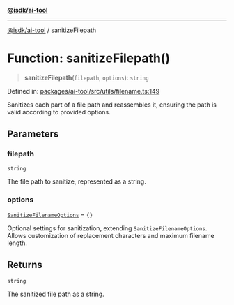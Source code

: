 [**@isdk/ai-tool**](../README.md)

***

[@isdk/ai-tool](../globals.md) / sanitizeFilepath

# Function: sanitizeFilepath()

> **sanitizeFilepath**(`filepath`, `options`): `string`

Defined in: [packages/ai-tool/src/utils/filename.ts:149](https://github.com/isdk/ai-tool.js/blob/7135b3a67072644f21685b76900b7f351401749e/src/utils/filename.ts#L149)

Sanitizes each part of a file path and reassembles it, ensuring the path is valid according to provided options.

## Parameters

### filepath

`string`

The file path to sanitize, represented as a string.

### options

[`SanitizeFilenameOptions`](../interfaces/SanitizeFilenameOptions.md) = `{}`

Optional settings for sanitization, extending `SanitizeFilenameOptions`. Allows customization of replacement characters and maximum filename length.

## Returns

`string`

The sanitized file path as a string.

